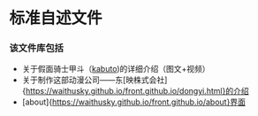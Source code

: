 # 标准自述文件
### 该文件库包括
+ 关于假面骑士甲斗（[kabuto](https://waithusky.github.io/front.github.io/))的详细介绍（图文+视频）
+ 关于制作这部动漫公司——东[映株式会社]{https://waithusky.github.io/front.github.io/dongyi.html}的介绍 
+ [about]{https://waithusky.github.io/front.github.io/about}界面


